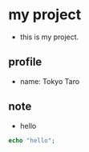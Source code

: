 # my project
- this is my project.

## profile
- name: Tokyo Taro

## note
- hello

```php
echo "hello";
```